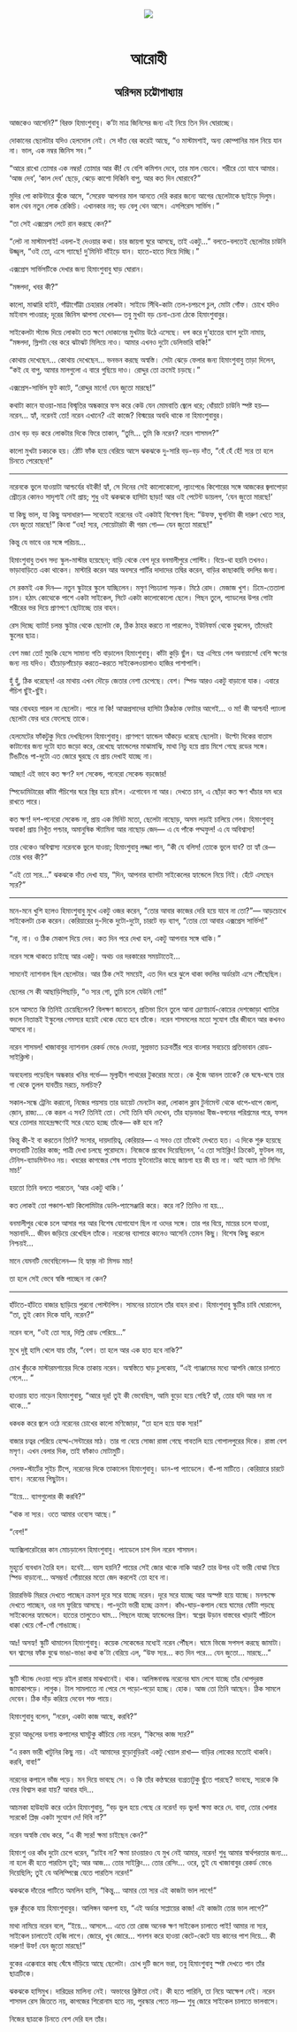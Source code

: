 <div align=center> <img src="../../metadata/images/rabibasariya/আরোহী-অরিন্দম-চট্টোপাধ্যায়.jpg" align="center"></div><br><h1 align=center>আরোহী</h1>
<h2 align=center>অরিন্দম চট্টোপাধ্যায়</h2><br>আজকেও আসেনি?” বিরক্ত হিমাংশুবাবু। ক’টা মাত্র জিনিসের জন্য এই নিয়ে তিন দিন ঘোরাচ্ছে।

দোকানের ছেলেটার যদিও হেলদোল নেই। সে দাঁত বের করেই আছে, “ও মাস্টামশাই, অন্য কোম্পানির মাল নিয়ে যান না। ভাল, এক নম্বর জিনিস সব।”

“আরে রাখো তোমার এক নম্বর! তোমার আর কী! যে বেশি কমিশন দেবে, তার মাল বেচবে। শরীরে তো যাবে আমার। ‘আজ দেব’, ‘কাল দেব’ ছেড়ে, ঝেড়ে কাশো দিকিনি বাপু, আর কত দিন ঘোরাবে?”

মুদির পো কাউন্টারে ঝুঁকে আসে, “সেরেফ আপনার মাল আনতে দেরি করার জন্যে আগের ছেলেটাকে ছাইড়ে দিলুম। কাল থেন নতুন লোক রেকিচি। এখানকার নয়; বড় বেলু থেন আসে। এসপিরেস সার্ভিস।”

“তা সেই এক্সপ্রেস লেটে রান করছে কেন?”

“লেট না মাস্টামশাই! এবলা-ই দেওয়ার কথা। চার জায়গা ঘুরে আসছে, তাই একটু...” বলতে-বলতেই ছেলেটার চাউনি উজ্জ্বল, “ওই তো, এসে গ্যাছে! দু’মিনিট দাঁইড়ে যান। হাতে-হাতে দিয়ে দিচ্ছি।”

এক্সপ্রেস সার্ভিসটিকে দেখার জন্য হিমাংশুবাবু ঘাড় ঘোরান।

“মঙ্গলদা, খবর কী?”

কালো, মাঝারি হাইট, গাঁট্টাগোঁট্টা চেহারার লোকটা। সাইডে সিঁথি-কাটা তেল-চপচপে চুল, মোটা গোঁফ। চোখে যদিও মাইনাস পাওয়ার; দূরের জিনিস ঝাপসা দেখেন— তবু মুখটা বড় চেনা-চেনা ঠেকে হিমাংশুবাবুর।

সাইকেলটা স্ট্যান্ড দিয়ে লোকটা তত ক্ষণে দোকানের মুখটায় উঠে এসেছে। ধপ করে দু’হাতের ব্যাগ দুটো নামায়, “মঙ্গলদা, স্লিপটা বের করে ঝটাঝট মিলিয়ে নাও। আমার এখনও দুটো ডেলিভারি বাকি!”

কোথায় দেখেছেন... কোথায় দেখেছেন... ভনভন করছে অস্বস্তি। সেটা ঝেড়ে ফেলার জন্য হিমাংশুবাবু তাড়া দিলেন, “কই হে বাপু, আমার মালগুলো এ বারে গুছিয়ে দাও। রোদ্দুর তো ক্রমেই চড়ছে।”

এক্সপ্রেস-সার্ভিস ফুট কাটে, “রোদ্দুর মানে! যেন জুতো মারছে!”

কথাটা কানে যাওয়া-মাত্র বিস্মৃতির অন্ধকারে ফস করে কেউ যেন মোমবাতি জ্বেলে ধরে; ধোঁয়াটে চাউনি স্পষ্ট হয়— নরেন... হ্যাঁ, নরেনই তো! নরেন এখানে? এই কাজে? বিস্ময়ের অবধি থাকে না হিমাংশুবাবুর।

চোখ বড় বড় করে লোকটার দিকে ফিরে তাকান, “তুমি... তুমি কি নরেন? নরেন শাসমল?”

কালো মুখটা চকচকে হয়। ঠোঁট ফাঁক হয়ে বেরিয়ে আসে ঝকঝকে দু-সারি বড়-বড় দাঁত, “হেঁ হেঁ হেঁ! স্যর তা হলে চিনতে পেরেছেন!”




*****

নরেনকে ভুলে যাওয়াটা আশ্চর্যের বইকী! হ্যাঁ, সে দিনের সেই কালোকোলো, ল্যাংপেঙে কিশোরের সঙ্গে আজকের জ্বলাপোড়া প্রৌঢ়ের কোনও সাদৃশ্যই নেই প্রায়; শুধু ওই ঝকঝকে হাসিটা ছাড়া! আর ওই পেটেন্ট ডায়লগ, ‘যেন জুতো মারছে!’

যা কিছু ভাল, যা কিছু অসাধারণ— সবেতেই নরেনের ওই একটাই বিশেষণ ছিল: “উফফ, ঘুগনিটা কী দারুণ খেতে স্যর, যেন জুতো মারছে!” কিংবা “ওহ! স্যর, সোয়েটারটা কী গরম গো— যেন জুতো মারছে!”

কিন্তু যে ভাবে ওর সঙ্গে পরিচয়...




হিমাংশুবাবু তখন সদ্য স্কুল-মাস্টার হয়েছেন; বাড়ি থেকে বেশ দূরে বনমালীপুরে পোস্টিং। বিয়ে-থা হয়নি তখনও। ভাড়াবাড়িতে একা থাকেন। মাস্টারি করেন আর অবসরে পার্টির দাদাদের তদ্বির করেন, বাড়ির কাছাকাছি বদলির জন্য।

সে রকমই এক দিন— নতুন স্কুটারে স্কুলে যাচ্ছিলেন। মসৃণ পিচঢালা সড়ক। মিঠে রোদ। মেজাজ খুশ। ঢিমে-তেতালা চাল। হঠাৎ কোত্থেকে পাশে একটা সাইকেল, সিটে একটা কালোকোলো ছেলে। পিছন তুলে, প্যাডলের উপর গোটা শরীরের ভর দিয়ে প্রাণপণে ছোটাচ্ছে তার বাহন।

রেস দিচ্ছে ব্যাটা! চলন্ত স্কুটার থেকে ছেলেটা কে, ঠিক ঠাহর করতে না পারলেও, ইউনিফর্ম থেকে বুঝলেন, তাঁদেরই স্কুলের ছাত্র।

বেশ মজা তো! মুচকি হেসে সামান্য গতি বাড়ালেন হিমাংশুবাবু। কাঁটা কুড়ি ছুঁল। যন্ত্র এগিয়ে গেল অনায়াসে! বেশি ক্ষণের জন্য নয় যদিও। হাঁচোড়পাঁচোড় করতে-করতে সাইকেলওয়ালাও হাজির পাশাপাশি।

হুঁ হুঁ, ঠিক ধরেছেন! এর মাথায় এখন দৌড়ে জেতার নেশা চেপেছে। বেশ। স্পিড আরও একটু বাড়ানো যাক। এবারে পঁচিশ ছুঁই-ছুঁই।

আর বোধহয় পারল না ছেলেটা। পারে না কি! আত্মপ্রসাদের হাসিটা ঠিকঠাক ফোটার আগেই… ও মা! কী আশ্চর্য! প্যাংলা ছেলেটা ফের ধরে ফেলেছে তাকে।

হেলমেটের ফাঁকটুকু দিয়ে দেখছিলেন হিমাংশুবাবু। প্রাণপণে হ্যান্ডেল আঁকড়ে ধরেছে ছেলেটা। উল্টো দিকের বাতাস কাটানোর জন্য দুটো হাত জড়ো করে, রেখেছে হ্যান্ডেলের মাঝামাঝি, মাথা নিচু হয়ে প্রায় মিশে গেছে রডের সঙ্গে। টিঙটিঙে পা-দুটো এত জোরে ঘুরছে যে প্রায় দেখাই যাচ্ছে না।

আচ্ছা! এই ভাবে কত ক্ষণ? দশ সেকেন্ড, পনেরো সেকেন্ড বড়জোর!

স্পিডোমিটারের কাঁটা পঁচিশের ঘরে স্থির হয়ে রইল। এগোবেন না আর। দেখতে চান, এ ছোঁড়া কত ক্ষণ খাঁচার দম ধরে রাখতে পারে।

কত ক্ষণ! দশ-পনেরো সেকেন্ড না, প্রায় এক মিনিট মতো, ছেলেটা নাছোড়, অসম লড়াই চালিয়ে গেল। হিমাংশুবাবু অবাক! প্রায় নিখুঁত পশ্চার, অমানুষিক স্ট্যামিনা আর নাছোড় জেদ— এ যে পাঁকে পদ্মফুল! এ যে অবিশ্বাস্য!




তার থেকেও অবিশ্বাস্য নরেনকে ভুলে যাওয়া; হিমাংশুবাবু লজ্জা পান, “কী যে বলিস! তোকে ভুলে যাব? তা হ্যাঁ রে— তোর খবর কী?”

“এই তো স্যর...” ঝকঝকে দাঁত দেখা যায়, “দিন, আপনার ব্যাগটা সাইকেলের হ্যান্ডেলে নিয়ে নিই। হেঁটে এসছেন স্যর?”




*****

মনে-মনে খুশি হলেও হিমাংশুবাবু মুখে একটু ওজর করেন, “তোর আবার কাজের দেরি হয়ে যাবে না তো?”— আড়চোখে সাইকেলটা চেক করেন। কেরিয়ারের দু-দিকে দুটো-দুটো, চারটে বড় ব্যাগ, “তোর তো আবার এক্সপ্রেস সার্ভিস!”

“না, না। ও ঠিক মেকাপ দিয়ে দেব। কত দিন পরে দেখা হল, একটু আপনার সঙ্গে থাকি।”

নরেন সঙ্গে থাকতে চাইছে আর একটু। অথচ ওর দরকারের সময়টাতেই...

সামনেই ন্যাশনাল ছিল ছেলেটার। আর ঠিক সেই সময়েই, এত দিন ধরে ঝুলে থাকা বদলির অর্ডারটা এসে পৌঁছেছিল।

ছেলের সে কী আছাড়িপিছাড়ি, “ও স্যর গো, তুমি চলে যেউনি গো!”

চলে আসতে কি তিনিই চেয়েছিলেন? বিলক্ষণ জানতেন, প্রতিভা চিনে তুলে আনা দ্রোণাচার্য-কোচের দেশজোড়া খ্যাতির বদলে নিতান্তই ইস্কুলের গেমস্যর হয়েই থেকে যেতে হবে তাঁকে। নরেন শাসমলের মতো সুযোগ তাঁর জীবনে আর কখনও আসবে না।

নরেন শাসমল! খাজাবাবুর ন্যাশনাল রেকর্ড ভেঙে দেওয়া, সুপ্রভাত চক্রবর্তীর পরে বাংলার সবচেয়ে প্রতিভাবান রোড-সাইক্লিস্ট।

অবহেলায় পড়েছিল অন্ধকার খনির গর্ভে— মূল্যহীন পাথরের টুকরোর মতো। কে খুঁজে আনল তাকে? কে ঘষে-ঘষে তার গা থেকে তুলল যাবতীয় মরচে, মলচিহ্ন?

সকাল-সন্ধে ট্রেনিং করানো, নিজের পয়সায় তার ডায়েট মেনটেন করা, লোকাল ক্লাব টুর্নামেন্ট থেকে ধাপে-ধাপে জেলা, জ়োন, রাজ্য... কে করল এ সব? তিনিই তো। সেই তিনি যদি দেখেন, তাঁর হাড়ভাঙা বীজ-বপনের পরিশ্রমের পরে, ফসল ঘরে তোলার মাহেন্দ্রক্ষণেই সরে যেতে হচ্ছে তাঁকে— কষ্ট হবে না?

কিন্তু কী-ই বা করতেন তিনি? সংসার, দায়দায়িত্ব, কেরিয়ার— এ সবও তো তাঁকেই দেখতে হত। এ দিকে শুরু হয়েছে বসতবাটি তৈরির কাজ; পাত্রী দেখা চলছে পুরোদমে। নিজেকে প্রবোধ দিয়েছিলেন, ‘এ তো সাইক্লিং! ক্রিকেট, ফুটবল নয়, টেনিস-ব্যাডমিন্টনও নয়। খবরের কাগজের শেষ পাতায় ফুটনোটের কাছে জায়গা হয় কী হয় না। আই অ্যাম নট মিসিং মাচ!’

হয়তো তিনি বলতে পারতেন, ‘আর একটু থাকি।’

কত লোকই তো পঞ্চাশ-ষাট কিলোমিটার ডেলি-প্যাসেঞ্জারি করে। করে না? তিনিও না হয়...

বনমালীপুর থেকে চলে আসার পর আর বিশেষ যোগাযোগ ছিল না ওদের সঙ্গে। তার পর বিয়ে, মায়ের চলে যাওয়া, সন্তানাদি... জীবন জড়িয়ে রেখেছিল তাঁকে। নরেনের ব্যাপারে কানেও আসেনি তেমন কিছু। বিশেষ কিছু করলে নিশ্চয়ই...

মানে যেমনটি ভেবেছিলেন— হি হ্যাজ় নট মিসড মাচ!

তা হলে সেই ভেবে স্বস্তি পাচ্ছেন না কেন?




*****

হাঁটতে-হাঁটতে বাজার ছাড়িয়ে পুরনো পোস্টাপিস। সামনের চাতালে তাঁর বাহন রাখা। হিমাংশুবাবু স্কুটির চাবি ঘোরালেন, “তা, তুই কোন দিকে যাবি, নরেন?”

নরেন বলে, “ওই তো স্যর, দিল্লি রোড পেরিয়ে...”

মুখে দুষ্টু হাসি খেলে যায় তাঁর, “বেশ। তা হলে আর এক হাত হবে নাকি?”

চোখ কুঁচকে মাস্টারমশায়ের দিকে তাকায় নরেন। অস্বস্তিতে ঘাড় চুলকোয়, “এই গ্যাঞ্জামের মধ্যে আপনি জোরে চালাতে গেলে... ”

হাওয়ায় হাত নাড়েন হিমাংশুবাবু, “আরে দূর! তুই কী ভেবেছিস, আমি বুড়ো হয়ে গেছি? হ্যাঁ, তোর যদি আর দম না থাকে...”

ধকধক করে জ্বলে ওঠে নরেনের চোখের কালো মণিজোড়া, “তা হলে হয়ে যাক স্যর!”

বাজার চত্বর পেরিয়ে হেল্থ-সেন্টারের মাঠ। তার গা বেয়ে সোজা রাস্তা গেছে গাবতলি হয়ে গোপালপুরের দিকে। রাস্তা বেশ মসৃণ। এখন বেলার দিক, তাই ফাঁকাও মোটামুটি।

সেলফ-স্টার্টের সুইচ টিপে, নরেনের দিকে তাকালেন হিমাংশুবাবু। ডান-পা প্যাডেলে। বাঁ-পা মাটিতে। কেরিয়ারে চারটে ব্যাগ। নরেনের পিছুটান।

“ইয়ে... ব্যাগগুলোর কী করবি?”

“থাক না স্যর। ওতে আমার ওব্যেস আছে।”

“বেশ!”

অ্যাক্সিলারেটরের কান মোচড়ালেন হিমাংশুবাবু। প্যাডেলে চাপ দিল নরেন শাসমল।

মুহূর্তে ব্যবধান তৈরি হল। হবেই... বয়স হয়নি? পায়ের সেই জোর থাকে নাকি আর? তার উপর ওই ভারী বোঝা নিয়ে স্পিড বাড়ানো... অসম্ভব! গোঁয়ারের মতো জেদ করলেই তো হবে না।

রিয়ারভিউ মিররে দেখতে পাচ্ছেন ক্রমশ দূরে সরে যাচ্ছে নরেন। দূরে সরে যাচ্ছে আর অস্পষ্ট হয়ে যাচ্ছে। মনশ্চক্ষে দেখতে পাচ্ছেন, ওর দম ফুরিয়ে আসছে। পা-দুটো ভারী হচ্ছে ক্রমশ। কাঁধ-ঘাড়-কপাল বেয়ে ঘামের ফোঁটা পড়ছে সাইকেলের হ্যান্ডেলে। হাতের তালুতেও ঘাম... পিছলে যাচ্ছে হ্যান্ডেলের গ্রিপ। স্বপ্নের উড়ান বাস্তবের খাড়াই পাঁচিলে ধাক্কা খেয়ে গোঁ-গোঁ গোঙাচ্ছে।

আঃ! অসহ্য! স্কুটি থামালেন হিমাংশুবাবু। কয়েক সেকেন্ডের মধ্যেই নরেন পৌঁছল। ঘামে ভিজে সপসপ করছে জামাটা। ঘন শ্বাসের ফাঁক বুঝে ভাঙা-ভাঙা কথা ক'টা বেরিয়ে এল, “উফ স্যর... কত দিন পরে... যেন জুতো... মারছে...”




*****

স্কুটি স্ট্যান্ড দেওয়া পড়ে রইল রাস্তার মাঝখানেই। থাক। আলিঙ্গনাবদ্ধ নরেনের ঘাম লেগে যাচ্ছে তাঁর ধোপদুরস্ত জামাকাপড়ে। লাগুক। টাল সামলাতে না পেরে সে পড়ো-পড়ো হচ্ছে। হোক। আজ তো তিনি আছেন। ঠিক সামলে দেবেন। ঠিক দাঁড় করিয়ে দেবেন শক্ত পায়ে।

হিমাংশুবাবু বলেন, “নরেন, একটা কাজ আছে, করবি?”

বুড়ো আঙুলের ডগায় কপালের ঘামটুকু কাঁচিয়ে নেয় নরেন, “কিসের কাজ স্যর?”

“এ রকম ভারী খাটুনির কিছু নয়। এই আমাদের বুড়োবুড়িরই একটু খেয়াল রাখা— বাড়ির লোকের মতোই থাকবি। করবি, বাবা!”

নরেনের কপালে ভাঁজ পড়ে। মন দিয়ে ভাবছে সে। ও কি তাঁর কণ্ঠস্বরের ব্যগ্রতাটুকু ছুঁতে পারছে? ভাবছে, স্যরকে কি ফের বিশ্বাস করা যায়? আবার যদি...

আচমকা হাউহাউ করে ওঠেন হিমাংশুবাবু, “বড় ভুল হয়ে গেছে রে নরেন! বড় ভুল! ক্ষমা করে দে. বাবা, তোর খেলার স্যরকে! প্লিজ় একটা সুযোগ দে! দিবি না?”

নরেন অস্বস্তি বোধ করে, “এ কী স্যর! ক্ষমা চাইছেন কেন?”

হিমাংশু ওর কাঁধ দুটো চেপে ধরেন, “চাইব না? ক্ষমা চাওয়ারও যে মুখ নেই আমার, নরেন! শুধু আমার স্বার্থপরতার জন্য... না হলে কী হতে পারতিস তুই; আর আজ...  তোর সাইক্লিং... তোর রেসিং... ওরে, তুই যে খাজাবাবুর রেকর্ড ভেঙে দিয়েছিলি; তুই যে অলিম্পিক্সে যেতে পারতিস নরেন!”

ঝকঝকে দাঁতের পাটিতে অমলিন হাসি, “কিন্তু... আমার তো স্যর এই কাজটা ভাল লাগে!”

ভুরু কুঁচকে যায় হিমাংশুবাবুর। আলিঙ্গন আলগা হয়, “এই অর্ডার সাপ্লায়ের কাজ! এই কাজটা তোর ভাল লাগে?”

মাথা নামিয়ে নরেন বলে, “ইয়ে... আসলে... এতে তো রোজ অনেক ক্ষণ সাইকেল চালাতে পাই! আমার না স্যর, সাইকেল চালাতেই হেব্বি লাগে। জোরে, খুব জোরে... শনশন করে হাওয়া কেটে-কেটে যায় কানের পাশ দিয়ে... কী দারুণ! উফ! যেন জুতো মারছে!”

বুকের এক্কেবারে কাছ ঘেঁষে দাঁড়িয়ে আছে ছেলেটা। চোখ দুটি জলে ভরা, তবু হিমাংশুবাবু স্পষ্ট দেখতে পান তাঁর ছাত্রটিকে।

ঝকঝকে হাসিমুখ। দারিদ্রের মালিন্য নেই। অভাবের ক্লিষ্টতা নেই। কী হতে পারিনি, তা নিয়ে আক্ষেপ নেই। নরেন শাসমল রেস জিততে নয়, কাগজের শিরোনাম হতে নয়, পুরস্কার পেতে নয়— শুধু জোরে সাইকেল চালাতে ভালবাসে।

নিজের ছাত্রকে চিনতে বেশ দেরি হল তাঁর।